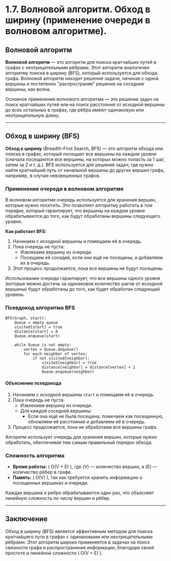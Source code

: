 # 1.7. Волновой алгоритм. Обход в ширину (применение очереди в волновом алгоритме).

## Волновой алгоритм

**Волновой алгоритм** — это алгоритм для поиска кратчайших путей в графах с неотрицательными рёбрами. Этот алгоритм аналогичен алгоритму поиска в ширину (BFS), который используется для обхода графа. Волновой алгоритм находит решение задачи, начиная с одной вершины и постепенно "распространяя" решение на соседние вершины, как волна.

Основное применение волнового алгоритма — это решение задач на поиск кратчайших путей или на поиск расстояния от исходной вершины до всех остальных в графах, где рёбра имеют одинаковую или неотрицательную длину.

---

## Обход в ширину (BFS)

**Обход в ширину** (Breadth-First Search, BFS) — это алгоритм обхода или поиска в графах, который посещает все вершины на каждом уровне (сначала посещаются все вершины, на которых можно попасть за 1 шаг, затем за 2 и т. д.). BFS используется для решения задач, где нужно найти кратчайший путь от начальной вершины до других вершин графа, например, в случае невзвешенных графов.

### Применение очереди в волновом алгоритме

В волновом алгоритме очередь используется для хранения вершин, которые нужно посетить. Это позволяет алгоритму работать в том порядке, который гарантирует, что вершины на каждом уровне обрабатываются до того, как будут обработаны вершины следующего уровня.

**Как работает BFS:**
1. Начинаем с исходной вершины и помещаем её в очередь.
2. Пока очередь не пуста:
   - Извлекаем вершину из очереди.
   - Посещаем её соседей, если они ещё не посещены, и добавляем их в очередь.
3. Этот процесс продолжается, пока все вершины не будут посещены.

Использование очереди гарантирует, что все вершины одного уровня (которые можно достичь за одинаковое количество шагов от исходной вершины) будут обработаны до того, как будет обработан следующий уровень.

### Псевдокод алгоритма BFS

```text
BFS(Graph, start):
    Queue = empty queue
    visited[start] = true
    distance[start] = 0
    Queue.enqueue(start)

    while Queue is not empty:
        vertex = Queue.dequeue()
        for each neighbor of vertex:
            if not visited[neighbor]:
                visited[neighbor] = true
                distance[neighbor] = distance[vertex] + 1
                Queue.enqueue(neighbor)
```

#### Объяснение псевдокода

1. Начинаем с исходной вершины `start` и помещаем её в очередь.
2. Пока очередь не пуста:
   - Извлекаем вершину из очереди.
   - Для каждой соседней вершины:
     - Если она ещё не была посещена, помечаем как посещенную, обновляем её расстояние и добавляем её в очередь.
3. Процесс продолжается, пока не обработаем все вершины графа.

Алгоритм использует очередь для хранения вершин, которые нужно обработать, обеспечивая тем самым правильный порядок обхода.

### Сложность алгоритма

- **Время работы:** \( O(V + E) \), где \(V\) — количество вершин, а \(E\) — количество рёбер в графе.
- **Память:** \( O(V) \), так как требуется хранить информацию о посещенных вершинах и очереди.

Каждая вершина и ребро обрабатываются один раз, что объясняет линейную сложность по числу вершин и рёбер.

---

## Заключение

Обход в ширину (BFS) является эффективным методом для поиска кратчайшего пути в графах с одинаковыми или неотрицательными рёбрами. Этот алгоритм широко применяется в задачах на поиск связности графа и распространение информации, благодаря своей простоте и линейной сложности \( O(V + E) \).
